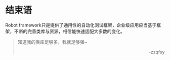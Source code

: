 # 结束语

Robot framework只是提供了通用性的自动化测试框架，企业级应用应当基于框架，不断的完善类库与资源，相信能快速适配大多数的变化。

> 知道我的类库足够多，我就足够强~
> <p align="right">-zzqfsy</p>
